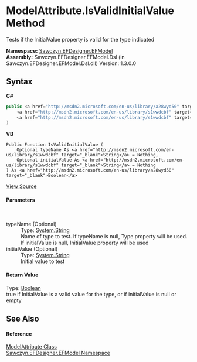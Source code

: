 # ModelAttribute.IsValidInitialValue Method 
 

Tests if the InitialValue property is valid for the type indicated

**Namespace:**&nbsp;<a href="N_Sawczyn_EFDesigner_EFModel">Sawczyn.EFDesigner.EFModel</a><br />**Assembly:**&nbsp;Sawczyn.EFDesigner.EFModel.Dsl (in Sawczyn.EFDesigner.EFModel.Dsl.dll) Version: 1.3.0.0

## Syntax

**C#**<br />
``` C#
public <a href="http://msdn2.microsoft.com/en-us/library/a28wyd50" target="_blank">bool</a> IsValidInitialValue(
	<a href="http://msdn2.microsoft.com/en-us/library/s1wwdcbf" target="_blank">string</a> typeName = null,
	<a href="http://msdn2.microsoft.com/en-us/library/s1wwdcbf" target="_blank">string</a> initialValue = null
)
```

**VB**<br />
``` VB
Public Function IsValidInitialValue ( 
	Optional typeName As <a href="http://msdn2.microsoft.com/en-us/library/s1wwdcbf" target="_blank">String</a> = Nothing,
	Optional initialValue As <a href="http://msdn2.microsoft.com/en-us/library/s1wwdcbf" target="_blank">String</a> = Nothing
) As <a href="http://msdn2.microsoft.com/en-us/library/a28wyd50" target="_blank">Boolean</a>
```

<a href="https://github.com/msawczyn/EFDesigner/tree/master/src/Dsl/CustomCode/Partials/ModelAttribute.cs#L107" title="View the source code">View Source</a><br />

#### Parameters
&nbsp;<dl><dt>typeName (Optional)</dt><dd>Type: <a href="http://msdn2.microsoft.com/en-us/library/s1wwdcbf" target="_blank">System.String</a><br />Name of type to test. If typeName is null, Type property will be used. If initialValue is null, InitialValue property will be used</dd><dt>initialValue (Optional)</dt><dd>Type: <a href="http://msdn2.microsoft.com/en-us/library/s1wwdcbf" target="_blank">System.String</a><br />Initial value to test</dd></dl>

#### Return Value
Type: <a href="http://msdn2.microsoft.com/en-us/library/a28wyd50" target="_blank">Boolean</a><br />true if InitialValue is a valid value for the type, or if initialValue is null or empty

## See Also


#### Reference
<a href="T_Sawczyn_EFDesigner_EFModel_ModelAttribute">ModelAttribute Class</a><br /><a href="N_Sawczyn_EFDesigner_EFModel">Sawczyn.EFDesigner.EFModel Namespace</a><br />